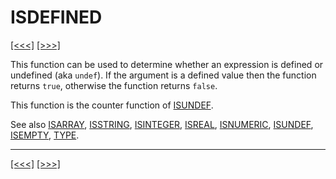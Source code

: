 # ISDEFINED

[\[\<\<\<\]](ug_25.98.md) [\[\>\>\>\]](ug_25.100.md)

This function can be used to determine whether an expression is defined
or undefined (aka `undef`). If the argument is a defined value then the
function returns `true`, otherwise the function returns `false`.

This function is the counter function of [ISUNDEF](ug_25.107.md).

See also [ISARRAY](ug_25.98.md), [ISSTRING](ug_25.106.md),
[ISINTEGER](ug_25.102.md), [ISREAL](ug_25.104.md),
[ISNUMERIC](ug_25.103.md), [ISUNDEF](ug_25.107.md),
[ISEMPTY](ug_25.101.md), [TYPE](ug_25.202.md).

-----

[\[\<\<\<\]](ug_25.98.md) [\[\>\>\>\]](ug_25.100.md)

